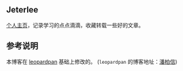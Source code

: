 ## Jeterlee

[个人主页](https://Jeterlee.github.io)，记录学习的点点滴滴，收藏转载一些好的文章。

## 参考说明

本博客在 [leopardpan](https://github.com/leopardpan/leopardpan.github.io) 基础上修改的。 (`leopardpan` 的博客地址：[潘柏信](http://baixin.io)) 
